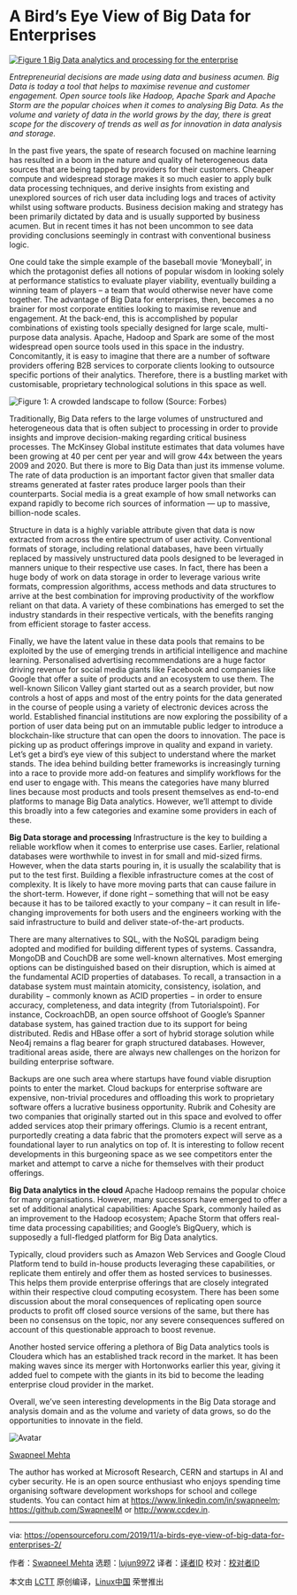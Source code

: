 [#]: collector: (lujun9972)
[#]: translator: ( )
[#]: reviewer: ( )
[#]: publisher: ( )
[#]: url: ( )
[#]: subject: (A Bird’s Eye View of Big Data for Enterprises)
[#]: via: (https://opensourceforu.com/2019/11/a-birds-eye-view-of-big-data-for-enterprises-2/)
[#]: author: (Swapneel Mehta https://opensourceforu.com/author/swapneel-mehta/)

A Bird’s Eye View of Big Data for Enterprises
======

[![][1]][2]

_Entrepreneurial decisions are made using data and business acumen. Big Data is today a tool that helps to maximise revenue and customer engagement. Open source tools like Hadoop, Apache Spark and Apache Storm are the popular choices when it comes to analysing Big Data. As the volume and variety of data in the world grows by the day, there is great scope for the discovery of trends as well as for innovation in data analysis and storage._

In the past five years, the spate of research focused on machine learning has resulted in a boom in the nature and quality of heterogeneous data sources that are being tapped by providers for their customers. Cheaper compute and widespread storage makes it so much easier to apply bulk data processing techniques, and derive insights from existing and unexplored sources of rich user data including logs and traces of activity whilst using software products. Business decision making and strategy has been primarily dictated by data and is usually supported by business acumen. But in recent times it has not been uncommon to see data providing conclusions seemingly in contrast with conventional business logic.

One could take the simple example of the baseball movie ‘Moneyball’, in which the protagonist defies all notions of popular wisdom in looking solely at performance statistics to evaluate player viability, eventually building a winning team of players – a team that would otherwise never have come together. The advantage of Big Data for enterprises, then, becomes a no brainer for most corporate entities looking to maximise revenue and engagement. At the back-end, this is accomplished by popular combinations of existing tools specially designed for large scale, multi-purpose data analysis. Apache, Hadoop and Spark are some of the most widespread open source tools used in this space in the industry. Concomitantly, it is easy to imagine that there are a number of software providers offering B2B services to corporate clients looking to outsource specific portions of their analytics. Therefore, there is a bustling market with customisable, proprietary technological solutions in this space as well.

![Figure 1: A crowded landscape to follow \(Source: Forbes\)][3]

Traditionally, Big Data refers to the large volumes of unstructured and heterogeneous data that is often subject to processing in order to provide insights and improve decision-making regarding critical business processes. The McKinsey Global institute estimates that data volumes have been growing at 40 per cent per year and will grow 44x between the years 2009 and 2020. But there is more to Big Data than just its immense volume. The rate of data production is an important factor given that smaller data streams generated at faster rates produce larger pools than their counterparts. Social media is a great example of how small networks can expand rapidly to become rich sources of information — up to massive, billion-node scales.

Structure in data is a highly variable attribute given that data is now extracted from across the entire spectrum of user activity. Conventional formats of storage, including relational databases, have been virtually replaced by massively unstructured data pools designed to be leveraged in manners unique to their respective use cases. In fact, there has been a huge body of work on data storage in order to leverage various write formats, compression algorithms, access methods and data structures to arrive at the best combination for improving productivity of the workflow reliant on that data. A variety of these combinations has emerged to set the industry standards in their respective verticals, with the benefits ranging from efficient storage to faster access.

Finally, we have the latent value in these data pools that remains to be exploited by the use of emerging trends in artificial intelligence and machine learning. Personalised advertising recommendations are a huge factor driving revenue for social media giants like Facebook and companies like Google that offer a suite of products and an ecosystem to use them. The well-known Silicon Valley giant started out as a search provider, but now controls a host of apps and most of the entry points for the data generated in the course of people using a variety of electronic devices across the world. Established financial institutions are now exploring the possibility of a portion of user data being put on an immutable public ledger to introduce a blockchain-like structure that can open the doors to innovation. The pace is picking up as product offerings improve in quality and expand in variety. Let’s get a bird’s eye view of this subject to understand where the market stands.
The idea behind building better frameworks is increasingly turning into a race to provide more add-on features and simplify workflows for the end user to engage with. This means the categories have many blurred lines because most products and tools present themselves as end-to-end platforms to manage Big Data analytics. However, we’ll attempt to divide this broadly into a few categories and examine some providers in each of these.

**Big Data storage and processing**
Infrastructure is the key to building a reliable workflow when it comes to enterprise use cases. Earlier, relational databases were worthwhile to invest in for small and mid-sized firms. However, when the data starts pouring in, it is usually the scalability that is put to the test first. Building a flexible infrastructure comes at the cost of complexity. It is likely to have more moving parts that can cause failure in the short-term. However, if done right – something that will not be easy because it has to be tailored exactly to your company – it can result in life-changing improvements for both users and the engineers working with the said infrastructure to build and deliver state-of-the-art products.

There are many alternatives to SQL, with the NoSQL paradigm being adopted and modified for building different types of systems. Cassandra, MongoDB and CouchDB are some well-known alternatives. Most emerging options can be distinguished based on their disruption, which is aimed at the fundamental ACID properties of databases. To recall, a transaction in a database system must maintain atomicity, consistency, isolation, and durability − commonly known as ACID properties − in order to ensure accuracy, completeness, and data integrity (from Tutorialspoint). For instance, CockroachDB, an open source offshoot of Google’s Spanner database system, has gained traction due to its support for being distributed. Redis and HBase offer a sort of hybrid storage solution while Neo4j remains a flag bearer for graph structured databases. However, traditional areas aside, there are always new challenges on the horizon for building enterprise software.

Backups are one such area where startups have found viable disruption points to enter the market. Cloud backups for enterprise software are expensive, non-trivial procedures and offloading this work to proprietary software offers a lucrative business opportunity. Rubrik and Cohesity are two companies that originally started out in this space and evolved to offer added services atop their primary offerings. Clumio is a recent entrant, purportedly creating a data fabric that the promoters expect will serve as a foundational layer to run analytics on top of. It is interesting to follow recent developments in this burgeoning space as we see competitors enter the market and attempt to carve a niche for themselves with their product offerings.

**Big Data analytics in the cloud**
Apache Hadoop remains the popular choice for many organisations. However, many successors have emerged to offer a set of additional analytical capabilities: Apache Spark, commonly hailed as an improvement to the Hadoop ecosystem; Apache Storm that offers real-time data processing capabilities; and Google’s BigQuery, which is supposedly a full-fledged platform for Big Data analytics.

Typically, cloud providers such as Amazon Web Services and Google Cloud Platform tend to build in-house products leveraging these capabilities, or replicate them entirely and offer them as hosted services to businesses. This helps them provide enterprise offerings that are closely integrated within their respective cloud computing ecosystem. There has been some discussion about the moral consequences of replicating open source products to profit off closed source versions of the same, but there has been no consensus on the topic, nor any severe consequences suffered on account of this questionable approach to boost revenue.

Another hosted service offering a plethora of Big Data analytics tools is Cloudera which has an established track record in the market. It has been making waves since its merger with Hortonworks earlier this year, giving it added fuel to compete with the giants in its bid to become the leading enterprise cloud provider in the market.

Overall, we’ve seen interesting developments in the Big Data storage and analysis domain and as the volume and variety of data grows, so do the opportunities to innovate in the field.

![Avatar][4]

[Swapneel Mehta][5]

The author has worked at Microsoft Research, CERN and startups in AI and cyber security. He is an open source enthusiast who enjoys spending time organising software development workshops for school and college students. You can contact him at <https://www.linkedin.com/in/swapneelm>; <https://github.com/SwapneelM> or <http://www.ccdev.in>.

--------------------------------------------------------------------------------

via: https://opensourceforu.com/2019/11/a-birds-eye-view-of-big-data-for-enterprises-2/

作者：[Swapneel Mehta][a]
选题：[lujun9972][b]
译者：[译者ID](https://github.com/译者ID)
校对：[校对者ID](https://github.com/校对者ID)

本文由 [LCTT](https://github.com/LCTT/TranslateProject) 原创编译，[Linux中国](https://linux.cn/) 荣誉推出

[a]: https://opensourceforu.com/author/swapneel-mehta/
[b]: https://github.com/lujun9972
[1]: https://i1.wp.com/opensourceforu.com/wp-content/uploads/2019/11/Figure-1-Big-Data-analytics-and-processing-for-the-enterprise.jpg?resize=696%2C449&ssl=1 (Figure 1 Big Data analytics and processing for the enterprise)
[2]: https://i1.wp.com/opensourceforu.com/wp-content/uploads/2019/11/Figure-1-Big-Data-analytics-and-processing-for-the-enterprise.jpg?fit=900%2C580&ssl=1
[3]: https://i0.wp.com/opensourceforu.com/wp-content/uploads/2019/11/Figure-2-A-crowded-landscape-to-follow.jpg?resize=350%2C254&ssl=1
[4]: https://secure.gravatar.com/avatar/2ba7abaf240a1f6166d506dccdcda00f?s=100&r=g
[5]: https://opensourceforu.com/author/swapneel-mehta/

